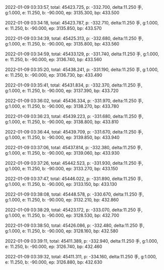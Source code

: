 2022-01-09 03:33:57, total: 45423.725, p: -332.700, delta:11.250 手, g:1.000, e: 11.250, b: -90.000, ep: 3135.300, bp: 433.500

2022-01-09 03:34:18, total: 45423.787, p: -332.710, delta:11.250 手, g:1.000, e: 11.250, b: -90.000, ep: 3135.850, bp: 433.570

2022-01-09 03:34:39, total: 45425.313, p: -332.680, delta:11.250 手, g:1.000, e: 11.250, b: -90.000, ep: 3135.800, bp: 433.560

2022-01-09 03:34:59, total: 45433.129, p: -331.740, delta:11.250 手, g:1.000, e: 11.250, b: -90.000, ep: 3136.740, bp: 433.560

2022-01-09 03:35:20, total: 45438.241, p: -331.190, delta:11.250 手, g:1.000, e: 11.250, b: -90.000, ep: 3136.730, bp: 433.490

2022-01-09 03:35:41, total: 45431.834, p: -332.370, delta:11.250 手, g:1.000, e: 11.250, b: -90.000, ep: 3137.390, bp: 433.720

2022-01-09 03:36:02, total: 45436.334, p: -331.970, delta:11.250 手, g:1.000, e: 11.250, b: -90.000, ep: 3138.270, bp: 433.780

2022-01-09 03:36:23, total: 45439.223, p: -331.680, delta:11.250 手, g:1.000, e: 11.250, b: -90.000, ep: 3138.800, bp: 433.810

2022-01-09 03:36:44, total: 45439.709, p: -331.670, delta:11.250 手, g:1.000, e: 11.250, b: -90.000, ep: 3139.850, bp: 433.940

2022-01-09 03:37:06, total: 45437.814, p: -332.380, delta:11.250 手, g:1.000, e: 11.250, b: -90.000, ep: 3139.060, bp: 433.930

2022-01-09 03:37:26, total: 45442.523, p: -331.930, delta:11.250 手, g:1.000, e: 11.250, b: -90.000, ep: 3133.270, bp: 433.150

2022-01-09 03:37:47, total: 45446.022, p: -331.890, delta:11.250 手, g:1.000, e: 11.250, b: -90.000, ep: 3133.150, bp: 433.130

2022-01-09 03:38:08, total: 45448.578, p: -330.670, delta:11.250 手, g:1.000, e: 11.250, b: -90.000, ep: 3132.210, bp: 432.860

2022-01-09 03:38:29, total: 45423.172, p: -333.070, delta:11.250 手, g:1.000, e: 11.250, b: -90.000, ep: 3128.530, bp: 432.700

2022-01-09 03:38:50, total: 45426.086, p: -332.480, delta:11.250 手, g:1.000, e: 11.250, b: -90.000, ep: 3128.160, bp: 432.580

2022-01-09 03:39:11, total: 45411.389, p: -332.940, delta:11.250 手, g:1.000, e: 11.250, b: -90.000, ep: 3126.740, bp: 432.460

2022-01-09 03:39:32, total: 45411.311, p: -334.160, delta:11.250 手, g:1.000, e: 11.250, b: -90.000, ep: 3126.880, bp: 432.630